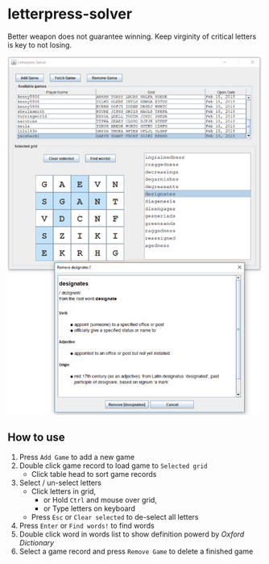 # letterpress-solver
Better weapon does not guarantee winning. Keep virginity of critical letters is key to not losing.

![alt swing UI](https://github.com/xdqc/letterpress-solver/blob/master/ls_ScreenShot_1.PNG "swing UI")

## How to use
1. Press `Add Game` to add a new game
3. Double click game record to load game to `Selected grid`
    * Click table head to sort game records
4. Select / un-select letters
    * Click letters in grid,
        * or Hold `Ctrl` and mouse over grid,
        * or Type letters on keyboard
    * Press `Esc` or `Clear selected` to de-select all letters
5. Press `Enter` or `Find words!` to find words
6. Double click word in words list to show definition powerd by _Oxford Dictionary_
7. Select a game record and press `Remove Game` to delete a finished game
